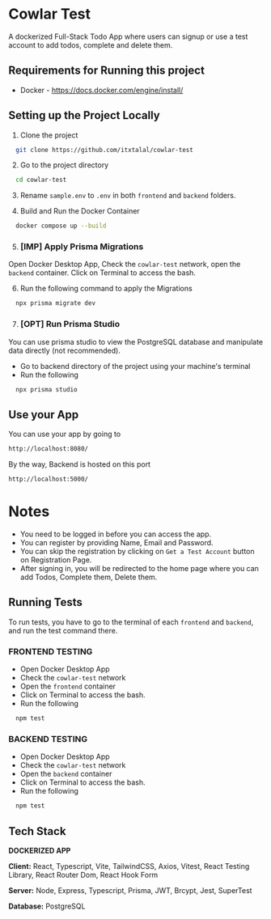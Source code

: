 
# Cowlar Test

A dockerized Full-Stack Todo App where users can signup or use a test account to add todos, complete and delete them.
## Requirements for Running this project

- Docker - https://docs.docker.com/engine/install/

## Setting up the Project Locally

1. Clone the project

```bash
  git clone https://github.com/itxtalal/cowlar-test
```

2. Go to the project directory

```bash
  cd cowlar-test
```


3. Rename `sample.env` to `.env` in both `frontend` and `backend` folders.


4. Build and Run the Docker Container

```bash
  docker compose up --build
```

5. ### [IMP] Apply Prisma Migrations
Open Docker Desktop App, Check the `cowlar-test` network, open the `backend` container. Click on Terminal to access the bash.

6. Run the following command to apply the Migrations
```bash
  npx prisma migrate dev
```

7. ### [OPT] Run Prisma Studio
You can use prisma studio to view the PostgreSQL database and manipulate data directly (not recommended).
- Go to backend directory of the project using your machine's terminal
- Run the following

```bash
  npx prisma studio
```

## Use your App
You can use your app by going to 

```bash
http://localhost:8080/
```

By the way, Backend is hosted on this port
```bash
http://localhost:5000/
```


# Notes

- You need to be logged in before you can access the app.
- You can register by providing Name, Email and Password.
- You can skip the registration by clicking on `Get a Test Account` button on Registration Page.
- After signing in, you will be redirected to the home page where you can add Todos, Complete them, Delete them.


## Running Tests

To run tests, you have to go to the terminal of each `frontend` and `backend`, and run the test command there.

### FRONTEND TESTING

- Open Docker Desktop App
- Check the `cowlar-test` network
- Open the `frontend` container
- Click on Terminal to access the bash.
- Run the following

```bash
  npm test
```

### BACKEND TESTING

- Open Docker Desktop App
- Check the `cowlar-test` network
- Open the `backend` container
- Click on Terminal to access the bash.
- Run the following

```bash
  npm test
```

## Tech Stack
**DOCKERIZED APP**

**Client:** React, Typescript, Vite, TailwindCSS, Axios, Vitest, React Testing Library, React Router Dom, React Hook Form

**Server:** Node, Express, Typescript, Prisma, JWT, Brcypt, Jest, SuperTest

**Database:** PostgreSQL


